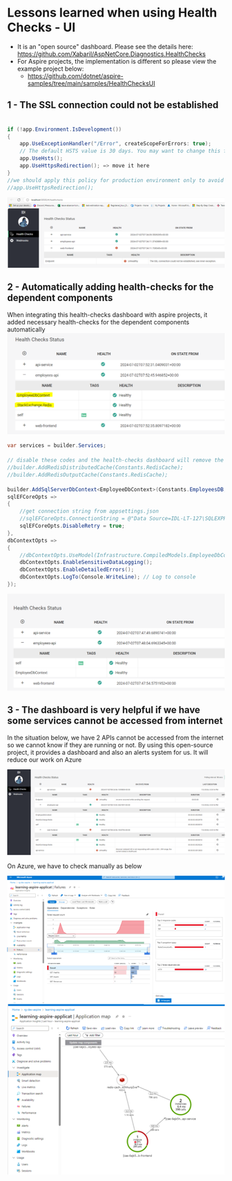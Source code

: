 # Lessons learned when using Health Checks - UI

* It is an "open source" dashboard. Please see the details here: https://github.com/Xabaril/AspNetCore.Diagnostics.HealthChecks
* For Aspire projects, the implementation is different so please view the example project below: 
	* https://github.com/dotnet/aspire-samples/tree/main/samples/HealthChecksUI

## 1 - The SSL connection could not be established
```csharp

if (!app.Environment.IsDevelopment())
{
	app.UseExceptionHandler("/Error", createScopeForErrors: true);
	// The default HSTS value is 30 days. You may want to change this for production scenarios, see https://aka.ms/aspnetcore-hsts.
	app.UseHsts();
	app.UseHttpsRedirection(); => move it here
}
//we should apply this policy for production environment only to avoid the error "The SSL connection could not be established"
//app.UseHttpsRedirection();

```
![healthchecks-ssl-issue](./Images/healthchecks-ssl-issue.PNG)

## 2 - Automatically adding health-checks for the dependent components
When integrating this health-checks dashboard with aspire projects, it added necessary health-checks for 
the dependent components automatically
![healthchecks-dependent-checks](./Images/healthchecks-dependent-checks.PNG)

```csharp
var services = builder.Services;

// disable these codes and the health-checks dashboard will remove the related checks on UI too
//builder.AddRedisDistributedCache(Constants.RedisCache);
//builder.AddRedisOutputCache(Constants.RedisCache);

builder.AddSqlServerDbContext<EmployeeDbContext>(Constants.EmployeesDB,
sqlEFCoreOpts =>
{
	//get connection string from appsettings.json
	//sqlEFCoreOpts.ConnectionString = @"Data Source=IDL-LT-127\SQLEXPRESS;Database=employees-sqldb;Integrated Security=True;Connect Timeout=30;Encrypt=True;Trust Server Certificate=True;Application Intent=ReadWrite;Multi Subnet Failover=False";
	sqlEFCoreOpts.DisableRetry = true;
},
dbContextOpts =>
{
	//dbContextOpts.UseModel(Infrastructure.CompiledModels.EmployeeDbContextModel.Instance);
	dbContextOpts.EnableSensitiveDataLogging();
	dbContextOpts.EnableDetailedErrors();
	dbContextOpts.LogTo(Console.WriteLine); // Log to console
});
```

![healthchecks-dependent-check-1](./Images/healthchecks-dependent-check-1.PNG)

## 3 - The dashboard is very helpful if we have some services cannot be accessed from internet

In the situation below, we have 2 APIs cannot be accessed from the internet so we cannot know if they are running or not.
By using this open-source project, it provides a dashboard and also an alerts system for us. It will reduce our work on Azure

![healthchecks-dashboard](./Images/healthchecks-dashboard.PNG)

On Azure, we have to check manually as below

![healthchecks-azure-monitor-dashboard](./Images/healthchecks-azure-monitor-dashboard.PNG)
![healthchecks-applications-map](./Images/healthchecks-applications-map.PNG)



